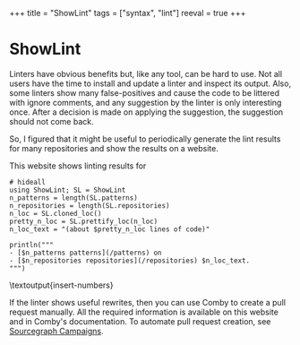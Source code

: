 +++
title = "ShowLint"
tags = ["syntax", "lint"]
reeval = true
+++

# ShowLint

Linters have obvious benefits but, like any tool, can be hard to use.
Not all users have the time to install and update a linter and inspect its output.
Also, some linters show many false-positives and cause the code to be littered with ignore <X> comments, and any suggestion by the linter is only interesting once.
After a decision is made on applying the suggestion, the suggestion should not come back.

So, I figured that it might be useful to periodically generate the lint results for many repositories and show the results on a website.

This website shows linting results for

```julia:insert-numbers
# hideall
using ShowLint; SL = ShowLint
n_patterns = length(SL.patterns)
n_repositories = length(SL.repositories)
n_loc = SL.cloned_loc()
pretty_n_loc = SL.prettify_loc(n_loc)
n_loc_text = "(about $pretty_n_loc lines of code)"

println("""
- [$n_patterns patterns](/patterns) on 
- [$n_repositories repositories](/repositories) $n_loc_text.
""")
```
\textoutput{insert-numbers}

If the linter shows useful rewrites, then you can use Comby to create a pull request manually.
All the required information is available on this website and in Comby's documentation.
To automate pull request creation, see [Sourcegraph Campaigns](https://sourcegraph.com/campaigns).
